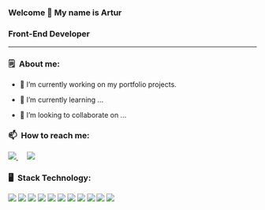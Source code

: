 ### Welcome 👋 My name is Artur

### Front-End Developer
<hr/>

### 🗒&ensp;About me:

- 🔭 I’m currently working on my portfolio projects.

- 🌱 I’m currently learning ...

- 👯 I’m looking to collaborate on ...

### 📫&ensp;How to reach me: 

  <div align="left">
    <a href="https://www.linkedin.com/in/artur-saganowski-b500aa244/">
      <img src="https://img.shields.io/badge/LinkedIn-0077B5?style=for-the-badge&logo=linkedin&logoColor=white" />
    </a>&emsp;
    <a href="mailto:a.saganowski00@gmail.com" >
      <img src="https://img.shields.io/badge/Gmail-D14836?style=for-the-badge&logo=gmail&logoColor=white" />
    </a>
  </div>

### 🖥&ensp;Stack Technology:

<div align="left">
  <img src="https://img.icons8.com/officel/48/null/react.png"/>
  <img src="https://img.icons8.com/color/48/null/javascript--v1.png" />
  <img src="https://img.icons8.com/color/48/null/typescript.png"/>
  <img src="https://img.icons8.com/color/48/null/redux.png"/>
  <img src="https://img.icons8.com/color/48/null/sass.png"/>
  <img src="https://img.icons8.com/color/48/null/html-5--v1.png"/>
  <img src="https://img.icons8.com/color/48/null/css3.png"/>
  <img src="https://img.icons8.com/color/48/null/git.png"/>
  <img src="https://img.icons8.com/color/48/null/github--v1.png"/>
  <img src="https://img.icons8.com/color/48/null/nodejs.png"/>
  <img src="https://img.icons8.com/color/48/null/visual-studio--v1.png" />
</div>
<!--
26
**asaganowski/asaganowski** is a ✨ _special_ ✨ repository because its `README.md` (this file) appears on your GitHub profile.
27
​
28
Here are some ideas to get you started:
29
​
30
- 🔭 I’m currently working on ...
31
- 🌱 I’m currently learning ...
32
- 👯 I’m looking to collaborate on ...
33
- 🤔 I’m looking for help with ...
34
- 💬 Ask me about ...
35
- 📫 How to reach me: ...
36
- 😄 Pronouns: ...
37
- ⚡ Fun fact: ...
38
-->
